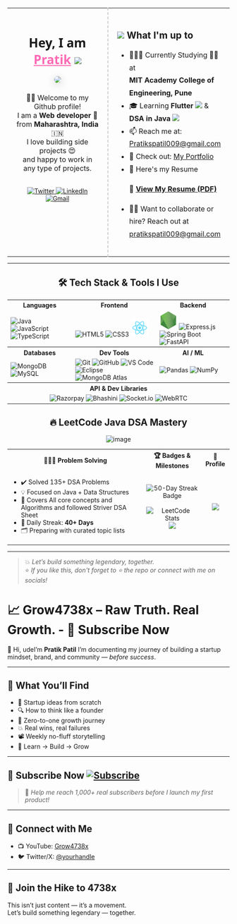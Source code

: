 <table>
  <tr>
    <!-- A: Introduction Section -->
    <td width="50%" valign="top" align="center" style="padding: 20px; border-right: 2px dashed #ccc;">
      <h1 style="font-family: 'Segoe UI', sans-serif;">Hey, I am 
        <a href="https://pratiksp.netlify.app/" target="_blank" style="color:#FF69B4;">Pratik</a> 
        <img src="https://media.giphy.com/media/hvRJCLFzcasrR4ia7z/giphy.gif" width="35">
      </h1>
      <img src="https://user-images.githubusercontent.com/49222186/110210369-58458c80-7eb7-11eb-9d6e-2129358b3098.png" 
           width="300" style="border-radius: 20px; box-shadow: 0 4px 20px rgba(0,0,0,0.2);" />
      <p style="margin-top: 20px; font-size: 16px;">
        🙏🏻 Welcome to my Github profile! <br />
        I am a <b>Web developer</b> 🚀 from <b>Maharashtra, India</b> 🇮🇳<br />
        I love building side projects 😍 <br />
        and happy to work in any type of projects.
      </p>
      <br />
      <div>
        <a href="#" target="_blank">
          <img alt="Twitter" src="https://img.shields.io/badge/Twitter-1DA1F2?style=for-the-badge&logo=twitter&logoColor=white" />
        </a>
        <a href="https://www.linkedin.com/in/pratik-patil-4738x" target="_blank">
          <img alt="LinkedIn" src="https://img.shields.io/badge/LinkedIn-0077B5?style=for-the-badge&logo=linkedin&logoColor=white" />
        </a>
        <a href="mailto:pratikspatil009@gmail.com" target="_blank">
          <img alt="Gmail" src="https://img.shields.io/badge/Gmail-D14836?style=for-the-badge&logo=gmail&logoColor=white" />
        </a>
      </div>
    </td>
 <!-- B: What I'm Up To Section -->
    <td width="50%" valign="top" style="padding: 20px;">
      <h2><img src="https://emojis.slackmojis.com/emojis/images/1584726375/8272/blob-cool.gif" width="28" /> What I'm up to</h2>
      <ul style="font-size: 16px; line-height: 1.8;">
        <li>👨🏻‍💻 Currently Studying ✍🏻 at <br><b>MIT Academy College of Engineering, Pune</b></li>
        <li>🎓 Learning <b>Flutter</b> 
            <img src="https://emojis.slackmojis.com/emojis/images/1533423362/4417/flutter.png" width="16" /> & 
            <b>DSA in Java</b> 
            <img src="https://cdn.jsdelivr.net/npm/programming-languages-logos@0.0.3/src/java/java_64x64.png" width="17" />
        </li>
        <li>📫 Reach me at: 
          <a href="mailto:Pratikspatil009@gmail.com">Pratikspatil009@gmail.com</a>
        </li>
        <li>👀 Check out: 
          <a href="https://pratiksp.netlify.app/" target="_blank">My Portfolio</a>
        </li>
        <li>📄 Here's my 
           Resume

📌 **[View My Resume (PDF)](https://github.com/pratik4738/resume-repo/raw/main/resumepratikpatil_1750259429.pdf)**  
        </li>
        <li> 🧑‍💼 Want to collaborate or hire? Reach out at [pratikspatil009@gmail.com](mailto:pratikspatil009@gmail.com) </li>
      </ul>
    </td>
  </tr>
</table>

---

<h2 align="center">🛠️ Tech Stack & Tools I Use</h2>

<div align="center">
  <table>
    <tr>
      <th>Languages</th>
      <th>Frontend</th>
      <th>Backend</th>
    </tr>
    <tr>
      <td>
        <img src="https://cdn.jsdelivr.net/npm/programming-languages-logos@0.0.3/src/java/java_64x64.png" width="40" title="Java" />
        <img src="https://upload.wikimedia.org/wikipedia/commons/9/99/Unofficial_JavaScript_logo_2.svg" width="40" title="JavaScript" />
        <img src="https://upload.wikimedia.org/wikipedia/commons/4/4c/Typescript_logo_2020.svg" width="40" title="TypeScript" />
      </td>
      <td>
        <img src="https://upload.wikimedia.org/wikipedia/commons/6/61/HTML5_logo_and_wordmark.svg" width="40" title="HTML5" />
        <img src="https://upload.wikimedia.org/wikipedia/commons/d/d5/CSS3_logo_and_wordmark.svg" width="38" title="CSS3" />
        <img src="https://raw.githubusercontent.com/github/explore/main/topics/react/react.png" width="40" title="React.js" />
      </td>
      <td>
        <img src="https://raw.githubusercontent.com/github/explore/main/topics/nodejs/nodejs.png" width="40" title="Node.js" />
        <img src="https://upload.wikimedia.org/wikipedia/commons/6/64/Expressjs.png" width="40" title="Express.js" />
        <img src="https://upload.wikimedia.org/wikipedia/commons/9/9a/Spring_Framework_Logo_2018.svg" width="40" title="Spring Boot" />
        <img src="https://cdn.worldvectorlogo.com/logos/fastapi.svg" width="40" title="FastAPI" />
      </td>
    </tr>
    <tr>
      <th>Databases</th>
      <th>Dev Tools</th>
      <th>AI / ML</th>
    </tr>
    <tr>
      <td>
        <img src="https://avatars.githubusercontent.com/u/45120?s=200&v=4" width="40" title="MongoDB" />
        <img src="https://cdn-icons-png.flaticon.com/512/919/919836.png" width="40" title="MySQL" />
<!--         <img src="https://upload.wikimedia.org/wikipedia/commons/2/29/Postgresql_elephant.svg" width="40" title="PostgreSQL" /> -->
      </td>
      <td>
        <img src="https://upload.wikimedia.org/wikipedia/commons/3/3f/Git_icon.svg" width="40" title="Git" />
        <img src="https://img.icons8.com/fluency/48/github.png" width="40" title="GitHub" />
        <img src="https://upload.wikimedia.org/wikipedia/commons/9/9a/Visual_Studio_Code_1.35_icon.svg" width="40" title="VS Code" />
        <img src="https://upload.wikimedia.org/wikipedia/commons/c/c9/Eclipse_Logo.svg" width="40" title="Eclipse" />
        <img src="https://www.mongodb.com/assets/images/global/favicon.ico" width="30" title="MongoDB Atlas" />
      </td>
      <td>
        <img src="https://upload.wikimedia.org/wikipedia/commons/e/ed/Pandas_logo.svg" width="40" title="Pandas" />
        <img src="https://upload.wikimedia.org/wikipedia/commons/3/3f/Numpy_logo_200.png" width="40" title="NumPy" />
<!--         <img src="https://upload.wikimedia.org/wikipedia/commons/2/2d/Tensorflow_logo.svg" width="40" title="TensorFlow / ResNet" />
        <img src="https://upload.wikimedia.org/wikipedia/commons/8/8b/Natural_Language_Processing.png" width="40" title="NLP" /> -->
      </td>
    </tr>
    <tr>
      <th colspan="3">API & Dev Libraries</th>
    </tr>
    <tr>
      <td colspan="3" align="center">
        <img src="https://companieslogo.com/img/orig/RZRP.F-8c70f4a6.png?t=1633512433" width="40" title="Razorpay" />
        <img src="https://i.postimg.cc/wTMQXFYF/bhashini-logo.png" width="40" title="Bhashini" />
        <img src="https://upload.wikimedia.org/wikipedia/commons/9/96/Socket-io.svg" width="40" title="Socket.io" />
        <img src="https://upload.wikimedia.org/wikipedia/commons/7/72/WebRTC_Logo.svg" width="40" title="WebRTC" />
      </td>
    </tr>
  </table>
</div>

<h2 align="center">🔥 LeetCode Java DSA Mastery</h2>

<div align="center">
<img width="1150" height="347" alt="image" src="https://github.com/user-attachments/assets/88650be6-fa9c-4c82-a1d2-6ace4f7b34b8" />

  <table>
    <tr>
      <th>👨🏻‍💻 Problem Solving</th>
      <th>🏆 Badges & Milestones</th>
      <th>🔗 Profile</th>
    </tr>
    <tr>
      <td align="center">
        <ul align="left">
          <li>✔️ Solved 135+ DSA Problems</li>
          <li>💡 Focused on Java + Data Structures</li>
          <li>🧠 Covers All core concepts and Algorithms and followed Striver DSA Sheet</li>
          <li>🚀 Daily Streak: <b>40+ Days</b></li>
          <li>🗂️ Preparing with curated topic lists</li>
        </ul>
      </td>
      <td align="center">
        <img src="https://github.com/your-username/your-repo/blob/main/assets/2550.gif?raw=true" width="200" title="50-Day Streak Badge"/>
        <br/><br/>
        <img src="https://leetcode-badge-showcase.vercel.app/api?username=pratikspatil009&theme=dark" alt="LeetCode Stats" />
        <br/>
        <img src="https://img.shields.io/badge/Java-DSA-blue?style=for-the-badge&logo=java&logoColor=white" />
      </td>
      <td align="center">
        <a href="https://leetcode.com/pratikspatil009" target="_blank">
          <img src="https://img.shields.io/badge/View_Profile-LeetCode-orange?style=for-the-badge&logo=leetcode&logoColor=white" />
        </a>
      </td>
    </tr>
  </table>
</div>



---

> 💥 *Let’s build something legendary, together.*  
> ⭐ *If you like this, don't forget to ⭐ the repo or connect with me on socials!*




<h1>📈 Grow4738x – Raw Truth. Real Growth.  - 🔔 Subscribe Now   </h1>   


👋 Hi, udeI’m **Pratik Patil**
I’m documenting my journey of building a startup mindset, brand, and community — *before success*.

---

## 🎯 What You’ll Find
- 🧠 Startup ideas from scratch  
- 🔍 How to think like a founder  
- 🚀 Zero-to-one growth journey  
- 💥 Real wins, real failures  
- 📽️ Weekly no-fluff storytelling  
- 🧱 Learn → Build → Grow

---

## 🔔 Subscribe Now    [![Subscribe](https://img.shields.io/badge/Subscribe-Youtube-red?style=for-the-badge&logo=youtube)](https://www.youtube.com/@Pratik4738xGrow?sub_confirmation=1)


> 🎯 *Help me reach 1,000+ real subscribers before I launch my first product!*

---

## 💬 Connect with Me
- 📺 YouTube: [Grow4738x](https://www.youtube.com/@Pratik4738xGrow)
- 🐦 Twitter/X: [@yourhandle](https://twitter.com/yourhandle)

---

## 🌟 Join the Hike to 4738x

This isn’t just content — it’s a movement.  
Let’s build something legendary — together.
